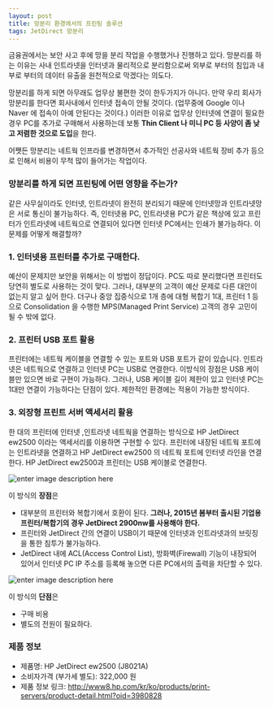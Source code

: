 ```yaml
---
layout: post
title: 망분리 환경에서의 프린팅 솔루션 
tags: JetDirect 망분리
---
```

금융권에서는 보안 사고 후에 망을 분리 작업을 수행했거나 진행하고 있다. 망분리를 하는 이유는 사내 인트라넷을 인터넷과 물리적으로 분리함으로써 외부로 부터의 침입과 내부로 부터의 데이터 유출을 원천적으로 막겠다는 의도다. 

망분리를 하게 되면 아무래도 업무상 불편한 것이 한두가지가 아니다. 만약 우리 회사가 망분리를 한다면 회사내에서 인터넷 접속이 안될 것이다. (업무중에 Google 이나 Naver 에 접속이 아예 안된다는 것이다.) 이러한 이유로 업무상 인터넷에 연결이 필요한 경우 PC를 추가로 구매해서 사용하는데 보통 **Thin Client 나 미니 PC 등 사양이 좀 낮고 저렴한 것으로 도입**을 한다. 

어쨋든 망분리는 네트웍 인프라를 변경하면서 추가적인 선공사와 네트웍 장비 추가 등으로 인해서 비용이 무척 많이 들어가는 작업이다.

### 망분리를 하게 되면 프린팅에 어떤 영향을 주는가?
같은 사무실이라도 인터넷, 인트라넷이 완전히 분리되기 때문에 인터넷망과 인트라넷망은 서로 통신이 불가능하다. 즉, 인터넷용 PC, 인트라넷용 PC가 같은 책상에 있고 프린터가 인트라넷에 네트웍으로 연결되어 있다면 인터넷 PC에서는 인쇄가 불가능하다. 이 문제를 어떻게 해결할까?

### 1. 인터넷용 프린터를 추가로 구매한다.
예산이 문제지만 보안을 위해서는 이 방법이 정답이다. PC도 따로 분리했다면 프린터도 당연히 별도로 사용하는 것이 맞다. 그러나, 대부분의 고객이 예산 문제로 다른 대안이 없는지 알고 싶어 한다. 더구나 중앙 집중식으로 1개 층에 대형 복합기 1대, 프린터 1 등으로 Consolidation 을 수행한 MPS(Managed Print Service) 고객의 경우 고민이 될 수 밖에 없다.

### 2. 프린터 USB 포트 활용
프린터에는 네트웍 케이블을 연결할 수 있는 포트와 USB 포트가 같이 있습니다. 인트라넷은 네트웍으로 연결하고 인터넷 PC는 USB로 연결한다. 이방식의 장점은 USB 케이블만 있으면 바로 구현이 가능하다. 그러나, USB 케이블 길이 제한이 있고 인터넷 PC는 1대만 연결이 가능하다는 단점이 있다. 제한적인 환경에는 적용이 가능한 방식이다.

### 3. 외장형 프린트 서버 액세서리 활용
한 대의 프린터에 인터넷 ,인트라넷 네트웍을 연결하는 방식으로 HP JetDirect ew2500 이라는 액세서리를 이용하면 구현할 수 있다. 프린터에 내장된 네트웍 포트에는 인트라넷을 연결하고 HP JetDirect ew2500 의 네트웍 포트에 인터넷 라인을 연결한다. HP JetDirect ew2500과 프린터는 USB 케이블로 연결한다.

![enter image description here](http://dl.dropbox.com/s/yzpvmj8rt7kuz4e/JetDirect-ew2500.jpg)

이 방식의 **장점**은 

* 대부분의 프린터와 복합기에서 호환이 된다. **그러나, 2015년 봄부터 출시된 기업용 프린터/복합기의 경우 JetDirect 2900nw를 사용해야 한다.**
* 프린터와 JetDirect 간의 연결이 USB이기 때문에 인터넷과 인트라넷과의 브릿징을 통한 침투가 불가능하다.
* JetDirect 내에 ACL(Access Control List), 방화벽(Firewall) 기능이 내장되어 있어서 인터넷 PC IP 주소를 등록해 놓으면 다른 PC에서의 출력을 차단할 수 있다.

![enter image description here](http://dl.dropbox.com/s/azg5gu462j53npc/JetDirect-ew2500-configuration.jpg)

이 방식의 **단점**은

* 구매 비용
* 별도의 전원이 필요하다.

### 제품 정보

* 제품명: HP JetDirect ew2500 (J8021A)
* 소비자가격 (부가세 별도):  322,000 원
* 제품 정보 링크: http://www8.hp.com/kr/ko/products/print-servers/product-detail.html?oid=3980828